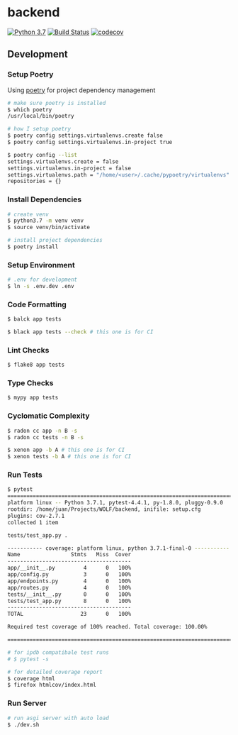 # backend

[![Python 3.7](https://img.shields.io/badge/python-3.7-blue.svg)](https://www.python.org/downloads/release/python-370/)
[![Build Status](https://travis-ci.com/Spin14/wolf-backend.svg?branch=master)](https://travis-ci.com/Spin14/wolf-backend)
[![codecov](https://codecov.io/gh/Spin14/wolf-backend/branch/master/graph/badge.svg)](https://codecov.io/gh/Spin14/wolf-backend)

## Development

### Setup Poetry

Using [poetry](https://github.com/sdispater/poetry) for project dependency management

```bash
# make sure poetry is installed
$ which poetry
/usr/local/bin/poetry

# how I setup poetry
$ poetry config settings.virtualenvs.create false
$ poetry config settings.virtualenvs.in-project true 

$ poetry config --list                               
settings.virtualenvs.create = false
settings.virtualenvs.in-project = false
settings.virtualenvs.path = "/home/<user>/.cache/pypoetry/virtualenvs"
repositories = {}
```

### Install Dependencies

```bash
# create venv
$ python3.7 -m venv venv
$ source venv/bin/activate

# install project dependencies
$ poetry install
```

### Setup Environment

```bash
# .env for development
$ ln -s .env.dev .env
```

### Code Formatting
```bash
$ balck app tests

$ black app tests --check # this one is for CI
``` 

### Lint Checks

```bash
$ flake8 app tests
```

### Type Checks

```bash
$ mypy app tests
```

### Cyclomatic Complexity

```bash
$ radon cc app -n B -s
$ radon cc tests -n B -s

$ xenon app -b A # this one is for CI
$ xenon tests -b A # this one is for CI
```

### Run Tests
```bash
$ pytest
============================================================================================ test session starts ============================================================================================
platform linux -- Python 3.7.1, pytest-4.4.1, py-1.8.0, pluggy-0.9.0
rootdir: /home/juan/Projects/WOLF/backend, inifile: setup.cfg
plugins: cov-2.7.1
collected 1 item                                                                                                                                                                                            

tests/test_app.py .                                                                                                                                                                                   [100%]

----------- coverage: platform linux, python 3.7.1-final-0 -----------
Name                Stmts   Miss  Cover
---------------------------------------
app/__init__.py         4      0   100%
app/config.py           3      0   100%
app/endpoints.py        4      0   100%
app/routes.py           4      0   100%
tests/__init__.py       0      0   100%
tests/test_app.py       8      0   100%
---------------------------------------
TOTAL                  23      0   100%

Required test coverage of 100% reached. Total coverage: 100.00%

========================================================================================= 1 passed in 0.12 seconds ==========================================================================================

# for ipdb compatibale test runs
# $ pytest -s

# for detailed coverage report
$ coverage html
$ firefox htmlcov/index.html

```

### Run Server

```bash
# run asgi server with auto load
$ ./dev.sh
```
